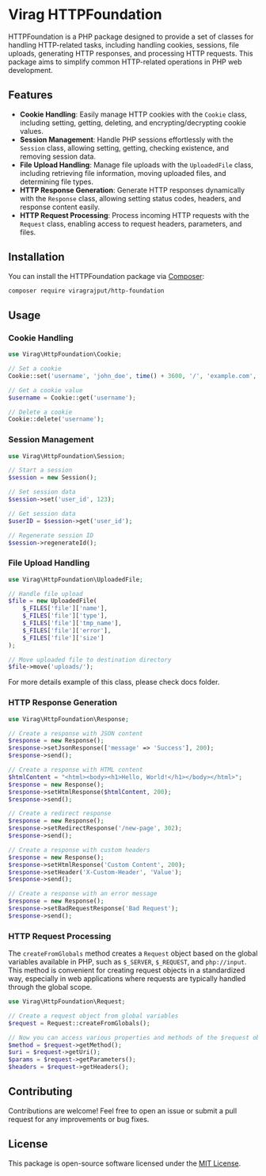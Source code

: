 # Virag HTTPFoundation

HTTPFoundation is a PHP package designed to provide a set of classes for handling HTTP-related tasks, including handling cookies, sessions, file uploads, generating HTTP responses, and processing HTTP requests. This package aims to simplify common HTTP-related operations in PHP web development.

## Features

- **Cookie Handling**: Easily manage HTTP cookies with the `Cookie` class, including setting, getting, deleting, and encrypting/decrypting cookie values.
- **Session Management**: Handle PHP sessions effortlessly with the `Session` class, allowing setting, getting, checking existence, and removing session data.
- **File Upload Handling**: Manage file uploads with the `UploadedFile` class, including retrieving file information, moving uploaded files, and determining file types.
- **HTTP Response Generation**: Generate HTTP responses dynamically with the `Response` class, allowing setting status codes, headers, and response content easily.
- **HTTP Request Processing**: Process incoming HTTP requests with the `Request` class, enabling access to request headers, parameters, and files.

## Installation

You can install the HTTPFoundation package via [Composer](https://getcomposer.org/):

```bash
composer require viragrajput/http-foundation
```

## Usage

### Cookie Handling

```php
use Virag\HttpFoundation\Cookie;

// Set a cookie
Cookie::set('username', 'john_doe', time() + 3600, '/', 'example.com', true, true);

// Get a cookie value
$username = Cookie::get('username');

// Delete a cookie
Cookie::delete('username');
```

### Session Management

```php
use Virag\HttpFoundation\Session;

// Start a session
$session = new Session();

// Set session data
$session->set('user_id', 123);

// Get session data
$userID = $session->get('user_id');

// Regenerate session ID
$session->regenerateId();
```

### File Upload Handling

```php
use Virag\HttpFoundation\UploadedFile;

// Handle file upload
$file = new UploadedFile(
    $_FILES['file']['name'],
    $_FILES['file']['type'],
    $_FILES['file']['tmp_name'],
    $_FILES['file']['error'],
    $_FILES['file']['size']
);

// Move uploaded file to destination directory
$file->move('uploads/');
```
For more details example of this class, please check docs folder.

### HTTP Response Generation

```php
use Virag\HttpFoundation\Response;

// Create a response with JSON content
$response = new Response();
$response->setJsonResponse(['message' => 'Success'], 200);
$response->send();

// Create a response with HTML content
$htmlContent = "<html><body><h1>Hello, World!</h1></body></html>";
$response = new Response();
$response->setHtmlResponse($htmlContent, 200);
$response->send();

// Create a redirect response
$response = new Response();
$response->setRedirectResponse('/new-page', 302);
$response->send();

// Create a response with custom headers
$response = new Response();
$response->setHtmlResponse('Custom Content', 200);
$response->setHeader('X-Custom-Header', 'Value');
$response->send();

// Create a response with an error message
$response = new Response();
$response->setBadRequestResponse('Bad Request');
$response->send();
```

### HTTP Request Processing

The `createFromGlobals` method creates a `Request` object based on the global variables available in PHP, such as `$_SERVER`, `$_REQUEST`, and `php://input`. This method is convenient for creating request objects in a standardized way, especially in web applications where requests are typically handled through the global scope.

```php
use Virag\HttpFoundation\Request;

// Create a request object from global variables
$request = Request::createFromGlobals();

// Now you can access various properties and methods of the $request object
$method = $request->getMethod();
$uri = $request->getUri();
$params = $request->getParameters();
$headers = $request->getHeaders();
```

## Contributing

Contributions are welcome! Feel free to open an issue or submit a pull request for any improvements or bug fixes.

## License

This package is open-source software licensed under the [MIT License](LICENSE).
